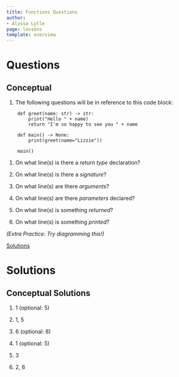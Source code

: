 ```yaml
---
title: Functions Questions
author:
- Alyssa Lytle
page: lessons
template: overview
---
```


# Questions

## Conceptual

1. The following questions will be in reference to this code block:

```
    def greet(name: str) -> str:
        print("Hello " + name)
        return "I'm so happy to see you " + name 
    
    def main() -> None:
        print(greet(name="Lizzie"))
    
    main()
```

1. On what line(s) is there a *return type* declaration?

2. On what line(s) is there a *signature*?

3. On what line(s) are there *arguments*?

4. On what line(s) are there *parameters* declared?

5. On what line(s) is something *returned*?

6. On what line(s) is something *printed*?

*(Extra Practice: Try diagramming this!)*

[Solutions](#conceptual-solutions)

# Solutions

## Conceptual Solutions

1. 1 (optional: 5)

2. 1, 5

3. 6 (optional: 8)

4. 1 (optional: 5)

5. 3

6. 2, 6

